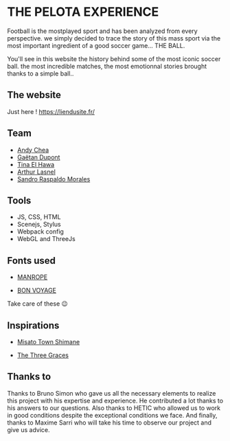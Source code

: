 # THE PELOTA EXPERIENCE

Football is the mostplayed sport and has been analyzed from every perspective.
we simply decided to trace the story of this mass sport via the most important ingredient of a good soccer game... THE BALL.

You'll see in this website the history behind some of the most iconic soccer ball.
the most incredible matches, the most emotionnal stories brought thanks to a simple ball..


## The website

Just here ! https://liendusite.fr/

## Team


* [Andy Chea](https://github.com/andychea)
* [Gaëtan Dupont](https://github.com/GaetanDupont)
* [Tina El Hawa](https://github.com/TinaElh)
* [Arthur Lasnel](https://github.com/holowzer)
* [Sandro Raspaldo Morales](https://github.com/SandroHerveRaspaldo)

## Tools

* JS, CSS, HTML
* Scenejs, Stylus
* Webpack config
* WebGL and ThreeJs


## Fonts used

* [MANROPE](https://www.awwwards.com/sites/manrope-font)

* [BON VOYAGE](https://www.dafont.com/made-bon-voyage.font)

Take care of these :wink:

## Inspirations

* [Misato Town Shimane](https://www.town.shimane-misato.lg.jp/misatoto/)

* [The Three Graces](http://mountainous-father.surge.sh/)

## Thanks to

Thanks to Bruno Simon who gave us all the necessary elements to realize this project with his expertise and experience. He contributed a lot thanks to his answers to our questions.
Also thanks to HETIC who allowed us to work in good conditions despite the exceptional conditions we face. 
And finally, thanks to Maxime Sarri who will take his time to observe our project and give us advice.

